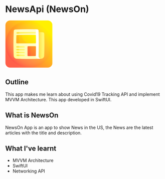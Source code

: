 # NewsApi (NewsOn)

![NewsOn-Logo](Documentation/iOS-NewsOn.png)

## Outline

This app makes me learn about using Covid19 Tracking API and implement MVVM Architecture. This app developed in SwiftUI.

## What is NewsOn

NewsOn App is an app to show News in the US, the News are the latest articles with the title and description.

## What I've learnt

* MVVM Architecture
* SwiftUI
* Networking API
